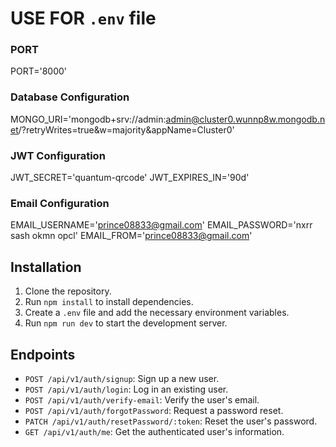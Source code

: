 # USE FOR `.env` file

### PORT
PORT='8000'

### Database Configuration
MONGO_URI='mongodb+srv://admin:admin@cluster0.wunnp8w.mongodb.net/?retryWrites=true&w=majority&appName=Cluster0'

### JWT Configuration
JWT_SECRET='quantum-qrcode'
JWT_EXPIRES_IN='90d'

### Email Configuration
EMAIL_USERNAME='prince08833@gmail.com'
EMAIL_PASSWORD='nxrr sash okmn opcl'
EMAIL_FROM='prince08833@gmail.com'

## Installation
1. Clone the repository.
2. Run `npm install` to install dependencies.
3. Create a `.env` file and add the necessary environment variables.
4. Run `npm run dev` to start the development server.

## Endpoints
- `POST /api/v1/auth/signup`: Sign up a new user.
- `POST /api/v1/auth/login`: Log in an existing user.
- `POST /api/v1/auth/verify-email`: Verify the user's email.
- `POST /api/v1/auth/forgotPassword`: Request a password reset.
- `PATCH /api/v1/auth/resetPassword/:token`: Reset the user's password.
- `GET /api/v1/auth/me`: Get the authenticated user's information.